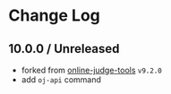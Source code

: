 # Change Log

## 10.0.0 / Unreleased

-   forked from [online-judge-tools](https://github.com/kmyk/online-judge-tools) `v9.2.0`
-   add `oj-api` command

